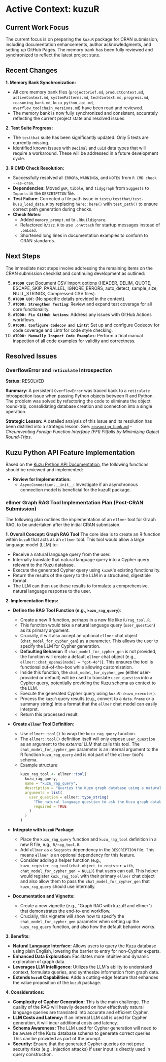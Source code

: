 # Active Context: kuzuR

## Current Work Focus

The current focus is on preparing the `kuzuR` package for CRAN submission, including documentation enhancements, author acknowledgments, and setting up GitHub Pages. The memory bank has been fully reviewed and synchronized to reflect the latest project state.

## Recent Changes

**1. Memory Bank Synchronization:**
-   All core memory bank files (`projectbrief.md`, `productContext.md`, `activeContext.md`, `systemPatterns.md`, `techContext.md`, `progress.md`, `reasoning_bank.md`, `kuzu_python_api.md`, `overflow_toolchain_versions.md`) have been read and reviewed.
-   The memory bank is now fully synchronized and consistent, accurately reflecting the current project state and resolved issues.

**2. Test Suite Progress:**
-   The `testthat` suite has been significantly updated. Only 5 tests are currently missing.
-   Identified known issues with `Decimal` and `uuid` data types that will require a workaround. These will be addressed in a future development cycle.

**3. R CMD Check Resolution:**
-   Successfully resolved all `ERROR`s, `WARNING`s, and `NOTE`s from `R CMD check --as-cran`.
-   **Dependencies**: Moved `g6R`, `tibble`, and `tidygraph` from `Suggests` to `Imports` in the `DESCRIPTION` file.
-   **Test Failure**: Corrected a file path issue in `tests/testthat/test-kuzu_load_data.R` by replacing `here::here()` with `test_path()` to ensure correct path generation during checks.
-   **Check Notes**:
    -   Added `memory_prompt.md` to `.Rbuildignore`.
    -   Refactored `R/zzz.R` to use `.onAttach` for startup messages instead of `.onLoad`.
    -   Shortened long lines in documentation examples to conform to CRAN standards.

## Next Steps

The immediate next steps involve addressing the remaining items on the CRAN submission checklist and continuing development as outlined:

5.  **`#TODO CSV`**: Document CSV import options (HEADER, DELIM, QUOTE, ESCAPE, SKIP, PARALLEL, IGNORE_ERRORS, auto_detect, sample_size, NULL_STRINGS, Compressed CSV files).
6.  **`#TODO UDF`**: (No specific details provided in the context).
8.  **`#TODO: Strengthen Testing`**: Review and expand test coverage for all core functionality.
9.  **`#TODO: Fix GitHub Actions`**: Address any issues with GitHub Actions workflows.
10. **`#TODO: Configure Codecov and Lintr`**: Set up and configure Codecov for code coverage and Lintr for code style checking.
11. **`#TODO: Manually Inspect Code Examples`**: Perform a final manual inspection of all code examples for validity and correctness.

## Resolved Issues

### OverflowError and `reticulate` Introspection

**Status:** RESOLVED

**Summary:**
A persistent `OverflowError` was traced back to a `reticulate` introspection issue when passing Python objects between R and Python. The problem was solved by refactoring the code to eliminate the object round-trip, consolidating database creation and connection into a single operation.

**Strategic Lesson:** A detailed analysis of this issue and its resolution has been distilled into a strategic lesson. See: [`reasoning_bank.md`](./reasoning_bank.md) - *Circumventing Foreign Function Interface (FFI) Pitfalls by Minimizing Object Round-Trips*.

## Kuzu Python API Feature Implementation
Based on the [Kuzu Python API Documentation](./kuzu_python_api.md), the following functions should be reviewed and implemented:
-   **Review for Implementation:**
    -   `AsyncConnection.__init__`: Investigate if an asynchronous connection model is beneficial for the kuzuR package.

### ellmer Graph RAG Tool Implementation Plan (Post-CRAN Submission)
The following plan outlines the implementation of an `ellmer` tool for Graph RAG, to be undertaken after the initial CRAN submission.

**1. Overall Concept: Graph RAG Tool**
The core idea is to create an R function within `kuzuR` that acts as an `ellmer` tool. This tool would allow a large language model (LLM) to:
*   Receive a natural language query from the user.
*   Internally translate that natural language query into a Cypher query relevant to the Kuzu database.
*   Execute the generated Cypher query using `kuzuR`'s existing functionality.
*   Return the results of the query to the LLM in a structured, digestible format.
*   The LLM can then use these results to formulate a comprehensive, natural language response to the user.

**2. Implementation Steps:**
*   **Define the RAG Tool Function (e.g., `kuzu_rag_query`)**:
    *   Create a new R function, perhaps in a new file like `R/rag_tool.R`.
    *   This function would take a natural language query (`user_question`) as its primary argument.
    *   Crucially, it will also accept an optional `ellmer` chat object (`chat_model_for_cypher_gen`) as a parameter. This allows the user to specify the LLM for Cypher generation.
    *   **Defaulting Behavior:** If `chat_model_for_cypher_gen` is not provided, the function will create a default `ellmer` chat object (e.g., `ellmer::chat_openai(model = "gpt-4o")`). This ensures the tool is functional out-of-the-box while allowing customization.
    *   Inside this function, the `chat_model_for_cypher_gen` (either user-provided or default) will be used to translate `user_question` into a Cypher query, potentially providing the Kuzu schema as context to the LLM.
    *   Execute the generated Cypher query using `kuzuR::kuzu_execute()`.
    *   Process the `kuzuR` query results (e.g., convert to a `data.frame` or a summary string) into a format that the `ellmer` chat model can easily interpret.
    *   Return this processed result.

*   **Create `ellmer` Tool Definition**:
    *   Use `ellmer::tool()` to wrap the `kuzu_rag_query` function.
    *   The `ellmer::tool()` definition itself will only expose `user_question` as an argument to the *external* LLM that calls this tool. The `chat_model_for_cypher_gen` parameter is an internal argument to the R function `kuzu_rag_query` and is not part of the `ellmer` tool's schema.
    *   Example structure:
        ```R
        kuzu_rag_tool <- ellmer::tool(
          kuzu_rag_query,
          name = "kuzu_rag_query",
          description = "Queries the Kuzu graph database using a natural language question and returns relevant graph data.",
          arguments = list(
            user_question = ellmer::type_string(
              "The natural language question to ask the Kuzu graph database.",
              required = TRUE
            )
          )
        )
        ```

*   **Integrate with `kuzuR` Package**:
    *   Place the `kuzu_rag_query` function and `kuzu_rag_tool` definition in a new R file, e.g., `R/rag_tool.R`.
    *   Add `ellmer` as a `Suggests` dependency in the `DESCRIPTION` file. This means `ellmer` is an optional dependency for this feature.
    *   Consider adding a helper function (e.g., `kuzu_register_rag_tool(chat_object_to_register_with, chat_model_for_cypher_gen = NULL)`) that users can call. This helper would register `kuzu_rag_tool` with their primary `ellmer` chat object and also allow them to pass the `chat_model_for_cypher_gen` that `kuzu_rag_query` should use internally.

*   **Documentation and Vignette**:
    *   Create a new vignette (e.g., "Graph RAG with kuzuR and ellmer") that demonstrates the end-to-end workflow.
    *   Crucially, this vignette will show how to specify the `chat_model_for_cypher_gen` parameter when setting up the `kuzu_rag_query` function, and also how the default behavior works.

**3. Benefits:**
*   **Natural Language Interface:** Allows users to query the Kuzu database using plain English, lowering the barrier to entry for non-Cypher experts.
*   **Enhanced Data Exploration:** Facilitates more intuitive and dynamic exploration of graph data.
*   **Leverages LLM Intelligence:** Utilizes the LLM's ability to understand context, formulate queries, and synthesize information from graph data.
*   **Extends `kuzuR` Capabilities:** Adds a cutting-edge feature that enhances the value proposition of the `kuzuR` package.

**4. Considerations:**
*   **Complexity of Cypher Generation:** This is the main challenge. The quality of the RAG will heavily depend on how effectively natural language queries are translated into accurate and efficient Cypher.
*   **LLM Costs and Latency:** If an internal LLM call is used for Cypher generation, it will incur additional costs and latency.
*   **Schema Awareness:** The LLM used for Cypher generation will need to be aware of the Kuzu database schema to generate correct queries. This can be provided as part of the prompt.
*   **Security:** Ensure that the generated Cypher queries do not pose security risks (e.g., injection attacks) if user input is directly used in query construction.
